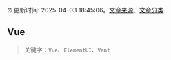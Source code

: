 :alarm_clock: 更新时间: 2025-04-03 18:45:06。[文章来源](/README.md)、[文章分类](/TAGS.md)

## Vue


> 关键字：`Vue`、`ElementUI`、`Vant`



